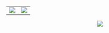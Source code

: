 <table align="center">
  <tr>
    <td width="50%" align="center">
      <img src="https://github-readme-stats.vercel.app/api?username=survisatvik09&show_icons=true&theme=radical&count_private=true" />
    </td>
    <td width="50%" align="center">
      <img src="https://github-readme-stats.vercel.app/api/top-langs/?username=survisatvik09&layout=compact&theme=radical&hide_border=false&langs_count=10" />
    </td>
  </tr>
</table>

<p align="center">
  <img src="https://skillicons.dev/icons?i=js,ts,react,nextjs,nodejs,mongodb,discordjs,html,css,git,github,vscode,npm,ubuntu,figma,docker,bash,linux&perline=18" />
</p>
